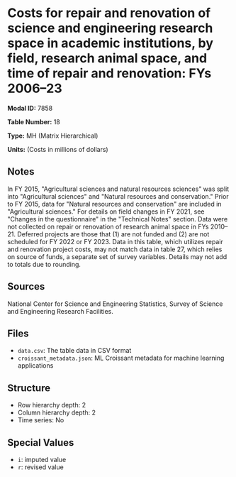 # Costs for repair and renovation of science and engineering research space in academic institutions, by field, research animal space, and time of repair and renovation: FYs 2006&#8211;23

**Modal ID:** 7858

**Table Number:** 18

**Type:** MH (Matrix Hierarchical)

**Units:** (Costs in millions of dollars)

## Notes

In FY 2015, "Agricultural sciences and natural resources sciences" was split into "Agricultural sciences" and "Natural resources and conservation." Prior to FY 2015, data for "Natural resources and conservation" are included in "Agricultural sciences." For details on field changes in FY 2021, see "Changes in the questionnaire" in the "Technical Notes" section. Data were not collected on repair or renovation of research animal space in FYs 2010–21. Deferred projects are those that (1) are not funded and (2) are not scheduled for FY 2022 or FY 2023. Data in this table, which utilizes repair and renovation project costs, may not match data in table 27, which relies on source of funds, a separate set of survey variables. Details may not add to totals due to rounding.

## Sources

National Center for Science and Engineering Statistics, Survey of Science and Engineering Research Facilities.

## Files

- `data.csv`: The table data in CSV format
- `croissant_metadata.json`: ML Croissant metadata for machine learning applications

## Structure

- Row hierarchy depth: 2
- Column hierarchy depth: 2
- Time series: No

## Special Values

- `i`: imputed value
- `r`: revised value
